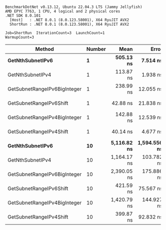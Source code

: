 ```

BenchmarkDotNet v0.13.12, Ubuntu 22.04.3 LTS (Jammy Jellyfish)
AMD EPYC 7763, 1 CPU, 4 logical and 2 physical cores
.NET SDK 8.0.101
  [Host]   : .NET 8.0.1 (8.0.123.58001), X64 RyuJIT AVX2
  ShortRun : .NET 8.0.1 (8.0.123.58001), X64 RyuJIT AVX2

Job=ShortRun  IterationCount=3  LaunchCount=1  
WarmupCount=3  

```
| Method                       | Number | Mean        | Error        | StdDev    | Min         | Max         | Gen0   | Allocated |
|----------------------------- |------- |------------:|-------------:|----------:|------------:|------------:|-------:|----------:|
| **GetNthSubnetIPv6**             | **1**      |   **505.13 ns** |     **7.514 ns** |  **0.412 ns** |   **504.73 ns** |   **505.56 ns** | **0.0076** |     **696 B** |
| GetNthSubnetIPv4             | 1      |   113.87 ns |     1.938 ns |  0.106 ns |   113.78 ns |   113.99 ns | 0.0019 |     160 B |
| GetSubnetRangeIPv6BigInteger | 1      |   238.99 ns |    12.055 ns |  0.661 ns |   238.41 ns |   239.71 ns | 0.0048 |     432 B |
| GetSubnetRangeIPv6Shift      | 1      |    42.88 ns |    21.838 ns |  1.197 ns |    42.13 ns |    44.26 ns | 0.0019 |     160 B |
| GetSubnetRangeIPv4BigInteger | 1      |   142.88 ns |    12.539 ns |  0.687 ns |   142.22 ns |   143.59 ns | 0.0024 |     208 B |
| GetSubnetRangeIPv4Shift      | 1      |    40.14 ns |     4.677 ns |  0.256 ns |    39.88 ns |    40.39 ns | 0.0021 |     176 B |
| **GetNthSubnetIPv6**             | **10**     | **5,116.82 ns** | **1,594.556 ns** | **87.403 ns** | **5,063.34 ns** | **5,217.68 ns** | **0.0839** |    **7336 B** |
| GetNthSubnetIPv4             | 10     | 1,164.17 ns |   103.782 ns |  5.689 ns | 1,159.22 ns | 1,170.38 ns | 0.0191 |    1600 B |
| GetSubnetRangeIPv6BigInteger | 10     | 2,390.05 ns |   175.886 ns |  9.641 ns | 2,383.94 ns | 2,401.16 ns | 0.0496 |    4320 B |
| GetSubnetRangeIPv6Shift      | 10     |   421.59 ns |    75.567 ns |  4.142 ns |   418.50 ns |   426.29 ns | 0.0191 |    1600 B |
| GetSubnetRangeIPv4BigInteger | 10     | 1,420.79 ns |   144.927 ns |  7.944 ns | 1,411.62 ns | 1,425.70 ns | 0.0248 |    2080 B |
| GetSubnetRangeIPv4Shift      | 10     |   399.87 ns |    92.832 ns |  5.088 ns |   394.92 ns |   405.08 ns | 0.0210 |    1760 B |
